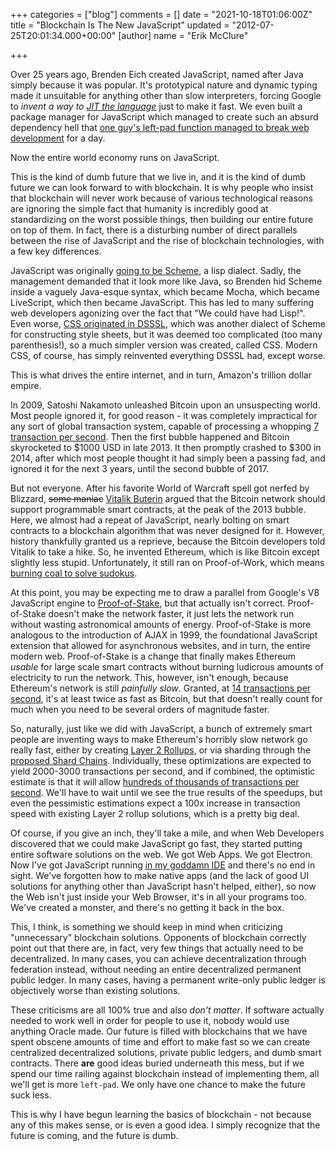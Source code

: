 +++
categories = ["blog"]
comments = []
date = "2021-10-18T01:06:00Z"
title = "Blockchain Is The New JavaScript"
updated = "2012-07-25T20:01:34.000+00:00"
[author]
name = "Erik McClure"

+++

Over 25 years ago, Brenden Eich created JavaScript, named after Java simply because it was popular. It's prototypical nature and dynamic typing made it unsuitable for anything other than slow interpreters, forcing Google to *invent a way to [JIT the language](https://en.wikipedia.org/wiki/V8_(JavaScript_engine))* just to make it fast. We even built a package manager for JavaScript which managed to create such an absurd dependency hell that [one guy's left-pad function managed to break web development](https://qz.com/646467/how-one-programmer-broke-the-internet-by-deleting-a-tiny-piece-of-code/) for a day.

Now the entire world economy runs on JavaScript.

This is the kind of dumb future that we live in, and it is the kind of dumb future we can look forward to with blockchain. It is why people who insist that blockchain will never work because of various technological reasons are ignoring the simple fact that humanity is incredibly good at standardizing on the worst possible things, then building our entire future on top of them. In fact, there is a disturbing number of direct parallels between the rise of JavaScript and the rise of blockchain technologies, with a few key differences.

JavaScript was originally [going to be Scheme](https://brendaneich.com/2008/04/popularity/), a lisp dialect. Sadly, the management demanded that it look more like Java, so Brenden hid Scheme inside a vaguely Java-esque syntax, which became Mocha, which became LiveScript, which then became JavaScript. This has led to many suffering web developers agonizing over the fact that "We could have had Lisp!". Even worse, [CSS originated in DSSSL](https://eager.io/blog/the-languages-which-almost-were-css/), which was another dialect of Scheme for constructing style sheets, but it was deemed too complicated (too many parenthesis!), so a much simpler version was created, called CSS. Modern CSS, of course, has simply reinvented everything DSSSL had, except worse.

This is what drives the entire internet, and in turn, Amazon's trillion dollar empire.

In 2009, Satoshi Nakamoto unleashed Bitcoin upon an unsuspecting world. Most people ignored it, for good reason - it was completely impractical for any sort of global transaction system, capable of processing a whopping [7 transaction per second](https://en.wikipedia.org/wiki/Bitcoin_scalability_problem). Then the first bubble happened and Bitcoin skyrocketed to $1000 USD in late 2013. It then promptly crashed to $300 in 2014, after which most people thought it had simply been a passing fad, and ignored it for the next 3 years, until the second bubble of 2017.

But not everyone. After his favorite World of Warcraft spell got nerfed by Blizzard, ~~some maniac~~ [Vitalik Buterin](https://en.wikipedia.org/wiki/Vitalik_Buterin) argued that the Bitcoin network should support programmable smart contracts, at the peak of the 2013 bubble. Here, we almost had a repeat of JavaScript, nearly bolting on smart contracts to a blockchain algorithm that was never designed for it. However, history thankfully granted us a reprieve, because the Bitcoin developers told Vitalik to take a hike. So, he invented Ethereum, which is like Bitcoin except slightly less stupid. Unfortunately, it still ran on Proof-of-Work, which means [burning coal to solve sudokus](https://abcnews.go.com/US/wireStory/bitcoin-mining-power-plant-raises-ire-environmentalists-80618790).

At this point, you may be expecting me to draw a parallel from Google's V8 JavaScript engine to [Proof-of-Stake](https://ethereum.org/en/eth2/beacon-chain/), but that actually isn't correct. Proof-of-Stake doesn't make the network faster, it just lets the network run without wasting astronomical amounts of energy. Proof-of-Stake is more analogous to the introduction of AJAX in 1999, the foundational JavaScript extension that allowed for asynchronous websites, and in turn, the entire modern web. Proof-of-Stake is a change that finally makes Ethereum *usable* for large scale smart contracts without burning ludicrous amounts of electricity to run the network. This, however, isn't enough, because Ethereum's network is still *painfully slow*. Granted, at [14 transactions per second](https://etherchain.org/), it's at least twice as fast as Bitcoin, but that doesn't really count for much when you need to be several orders of magnitude faster.

So, naturally, just like we did with JavaScript, a bunch of extremely smart people are inventing ways to make Ethereum's horribly slow network go really fast, either by creating [Layer 2 Rollups](https://ethereum.org/en/developers/docs/scaling/layer-2-rollups/), or via sharding through the [proposed Shard Chains](https://ethereum.org/en/eth2/shard-chains/). Individually, these optimizations are expected to yield 2000-3000 transactions per second, and if combined, the optimistic estimate is that it will allow [hundreds of thousands of transactions per second](https://twitter.com/VitalikButerin/status/1277961594958471168). We'll have to wait until we see the true results of the speedups, but even the pessimistic estimations expect a 100x increase in transaction speed with existing Layer 2 rollup solutions, which is a pretty big deal.

Of course, if you give an inch, they'll take a mile, and when Web Developers discovered that we could make JavaScript go fast, they started putting entire software solutions on the web. We got Web Apps. We got Electron. Now I've got JavaScript running [in my goddamn IDE](https://code.visualstudio.com/) and there's no end in sight. We've forgotten how to make native apps (and the lack of good UI solutions for anything other than JavaScript hasn't helped, either), so now the Web isn't just inside your Web Browser, it's in all your programs too. We've created a monster, and there's no getting it back in the box.

This, I think, is something we should keep in mind when criticizing "unnecessary" blockchain solutions. Opponents of blockchain correctly point out that there are, in fact, very few things that actually need to be decentralized. In many cases, you can achieve decentralization through federation instead, without needing an entire decentralized permanent public ledger. In many cases, having a permanent write-only public ledger is objectively worse than existing solutions.

These criticisms are all 100% true and also *don't matter*. If software actually needed to work well in order for people to use it, nobody would use anything Oracle made. Our future is filled with blockchains that we have spent obscene amounts of time and effort to make fast so we can create centralized decentralized solutions, private public ledgers, and dumb smart contracts. There **are** good ideas buried underneath this mess, but if we spend our time railing against blockchain instead of implementing them, all we'll get is more `left-pad`. We only have one chance to make the future suck less.

This is why I have begun learning the basics of blockchain - not because any of this makes sense, or is even a good idea. I simply recognize that the future is coming, and the future is dumb.
